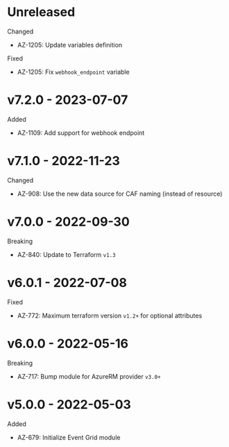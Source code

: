 # Unreleased

Changed
  * AZ-1205: Update variables definition

Fixed
  * AZ-1205: Fix `webhook_endpoint` variable

# v7.2.0 - 2023-07-07

Added
  * AZ-1109: Add support for webhook endpoint

# v7.1.0 - 2022-11-23

Changed
  * AZ-908: Use the new data source for CAF naming (instead of resource)

# v7.0.0 - 2022-09-30

Breaking
  * AZ-840: Update to Terraform `v1.3`

# v6.0.1 - 2022-07-08

Fixed
  * AZ-772: Maximum terraform version `v1.2+` for optional attributes

# v6.0.0 - 2022-05-16

Breaking
  * AZ-717: Bump module for AzureRM provider `v3.0+`

# v5.0.0 - 2022-05-03

Added
  * AZ-679: Initialize Event Grid module
